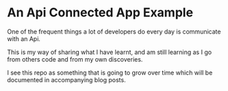 # An Api Connected App Example

One of the frequent things a lot of developers do every day is communicate with an Api.

This is my way of sharing what I have learnt, and am still learning as I go from others code and 
from my own discoveries.

I see this repo as something that is going to grow over time which will be documented in accompanying 
blog posts.